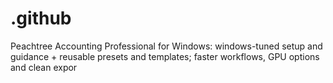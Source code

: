# .github
Peachtree Accounting Professional for Windows: windows-tuned setup and guidance + reusable presets and templates; faster workflows, GPU options and clean expor

